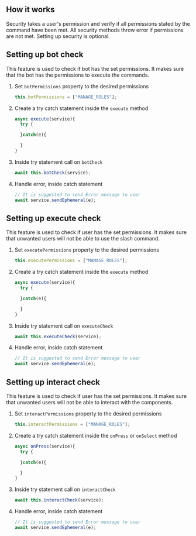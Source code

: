## How it works

Security takes a user's permission and verify if all permissions stated by the command have been met.
All security methods throw error if permissions are not met. Setting up security is optional.

## Setting up bot check

This feature is used to check if bot has the set permissions.
It makes sure that the bot has the permissions to execute the commands. 

1. Set `botPermissions` property to the desired permissions
    ```js
    this.botPermissions = ["MANAGE_ROLES"];
    ```

2. Create a try catch statement inside the `execute` method
    ```js
    async execute(service){
      try {

      }catch(e){

      }
    }
    ```

3. Inside try statement call on `botCheck`
    ```js
    await this.botCheck(service);
    ```

4. Handle error, inside catch statement
    ```js
    // It is suggested to send Error message to user
    await service.sendEphemeral(e);
    ```

## Setting up execute check

This feature is used to check if user has the set permissions.
It makes sure that unwanted users will not be able to use the slash command.

1. Set `executePermissions` property to the desired permissions
    ```js
    this.executePermissions = ["MANAGE_ROLES"];
    ```

2. Create a try catch statement inside the `execute` method
    ```js
    async execute(service){
      try {

      }catch(e){

      }
    }
    ```

3. Inside try statement call on `executeCheck`
    ```js
    await this.executeCheck(service);
    ```

4. Handle error, inside catch statement
    ```js
    // It is suggested to send Error message to user
    await service.sendEphemeral(e);

## Setting up interact check

This feature is used to check if user has the set permissions.
It makes sure that unwanted users will not be able to interact with the components.

1. Set `interactPermissions` property to the desired permissions
    ```js
    this.interactPermissions = ["MANAGE_ROLES"];
    ```

2. Create a try catch statement inside the `onPress` or `onSelect` method
    ```js
    async onPress(service){
      try {

      }catch(e){

      }
    }
    ```

3. Inside try statement call on `interactCheck`
    ```js
    await this.interactCheck(service);
    ```

4. Handle error, inside catch statement
    ```js
    // It is suggested to send Error message to user
    await service.sendEphemeral(e);    